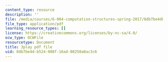 ```yaml
---
content_type: resource
description: ''
file: /media/courses/6-004-computation-structures-spring-2017/8db7be4db524908f16ad08250a0ac3c6_RFu2N_6lkmw.pdf
file_type: application/pdf
learning_resource_types: []
license: https://creativecommons.org/licenses/by-nc-sa/4.0/
ocw_type: OCWFile
resourcetype: Document
title: 3play pdf file
uid: 8db7be4d-b524-908f-16ad-08250a0ac3c6
---
```

